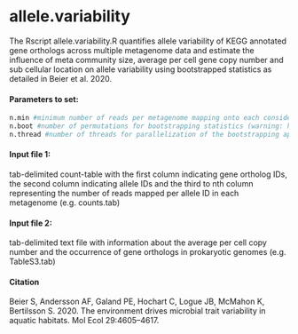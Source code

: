 # allele.variability
The Rscript allele.variability.R quantifies allele variability of KEGG annotated gene orthologs across multiple metagenome data and estimate the influence of meta community size, average per cell gene copy number and sub cellular location on allele variability using bootstrapped statistics as detailed in Beier et al. 2020.

#### Parameters to set:
```bash
n.min #minimum number of reads per metagenome mapping onto each considered gene orthodox
n.boot #number of permutations for bootstrapping statistics (warning: high number of permutations cause enhanced computing time and correspondingly the number of threads should be adjusted)
n.thread #number of threads for parallelization of the bootstrapping approach
```

#### Input file 1: 
tab-delimited count-table  with the first column indicating gene ortholog IDs, the second column indicating allele IDs and the third to nth column representing the number of reads mapped per allele ID in each metagenome (e.g. counts.tab)

#### Input file 2: 
tab-delimited text file with information about the average per cell copy number and the occurrence of gene orthologs in prokaryotic genomes (e.g. TableS3.tab)

#### Citation
Beier S, Andersson AF, Galand PE, Hochart C, Logue JB, McMahon K, Bertilsson S. 2020. The environment drives microbial trait variability in aquatic habitats. Mol Ecol 29:4605–4617.

